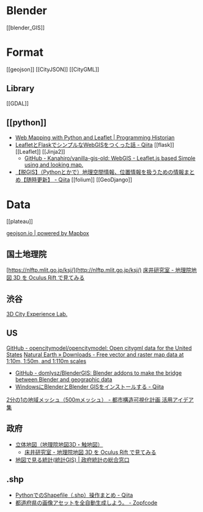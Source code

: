 
# Blender
[[blender_GIS]]

# Format
[[geojson]]
[[CityJSON]]
[[CityGML]]

## Library
[[GDAL]]

## [[python]]
- [Web Mapping with Python and Leaflet | Programming Historian](https://programminghistorian.org/en/lessons/mapping-with-python-leaflet)
- [LeafletとFlaskでシンプルなWebGISをつくった話 - Qiita](https://qiita.com/Kanahiro/items/1e6647e7317626c2436e)
	[[flask]] [[Leaflet]] [[Jinja2]]
	- [GitHub - Kanahiro/vanilla-gis-old: WebGIS - Leaflet.js based Simple using and looking map.](https://github.com/Kanahiro/vanilla-gis-old)
- [【脱GIS】（Pythonとかで）地理空間情報、位置情報を扱うための情報まとめ【随時更新】 - Qiita](https://qiita.com/aimof/items/b4e4551d27abaf5bb258)
[[folium]]
[[GeoDjango]]

# Data
[[plateau]]

[geojson.io | powered by Mapbox](http://geojson.io/#map=2/31.2/83.71)

## 国土地理院
[https://nlftp.mlit.go.jp/ksj/](http://nlftp.mlit.go.jp/ksj/)
[床井研究室 - 地理院地図 3D を Oculus Rift で見てみる](https://marina.sys.wakayama-u.ac.jp/~tokoi/?date=20140907)

## 渋谷
[3D City Experience Lab.](https://3dcel.com/)

## US
[GitHub - opencitymodel/opencitymodel: Open citygml data for the United States](https://github.com/opencitymodel/opencitymodel)
[Natural Earth » Downloads - Free vector and raster map data at 1:10m, 1:50m, and 1:110m scales](http://www.naturalearthdata.com/downloads/)

- [GitHub - domlysz/BlenderGIS: Blender addons to make the bridge between Blender and geographic data](https://github.com/domlysz/BlenderGIS)
- [WindowsにBlenderとBlender GISをインストールする - Qiita](https://qiita.com/warenashi/items/61fce7baf2af13d09420)

[2分の1の地域メッシュ（500mメッシュ） - 都市構造可視化計画 活用アイデア集](https://minna.mieruka.city/halfarea-mesh/)

## 政府
- [立体地図（地理院地図3D・触地図）](http://cyberjapandata.gsi.go.jp/3d/index.html)
	- [床井研究室 - 地理院地図 3D を Oculus Rift で見てみる](http://marina.sys.wakayama-u.ac.jp/~tokoi/?date=20140907)
- [地図で見る統計(統計GIS) | 政府統計の総合窓口](https://www.e-stat.go.jp/gis)

## .shp
- [PythonでのShapefile（.shp）操作まとめ - Qiita](https://qiita.com/c60evaporator/items/78b4148bac6afa4844f9)
- [都道府県の画像アセットを全自動生成しよう。 - Zopfcode](http://www.zopfco.de/entry/2016/12/22/002947)
